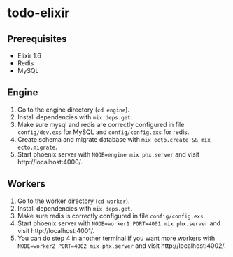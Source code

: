 # todo-elixir

## Prerequisites

* Elixir 1.6
* Redis
* MySQL

## Engine

1. Go to the engine directory (`cd engine`).
2. Install dependencies with `mix deps.get`.
3. Make sure mysql and redis are correctly configured in file `config/dev.exs` for MySQL and `config/config.exs` for redis.
4. Create schema and migrate database with `mix ecto.create && mix ecto.migrate`.
5. Start phoenix server with `NODE=engine mix phx.server` and visit http://localhost:4000/.

## Workers

1. Go to the worker directory (`cd worker`).
2. Install dependencies with `mix deps.get`.
3. Make sure redis is correctly configured in file `config/config.exs`.
4. Start phoenix server with `NODE=worker1 PORT=4001 mix phx.server` and visit http://localhost:4001/.
5. You can do step 4 in another terminal if you want more workers with `NODE=worker2 PORT=4002 mix phx.server` and visit http://localhost:4002/.
